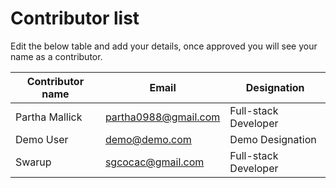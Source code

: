 # Contributor list

Edit the below table and add your details, once approved you will see your name as a contributor.

| Contributor name         | Email                   | Designation          |
|--------------------------|-------------------------|----------------------|
| Partha Mallick           | partha0988@gmail.com    | Full-stack Developer |
| Demo User                | demo@demo.com           | Demo Designation     |
| Swarup                   | sgcocac@gmail.com       | Full-stack Developer |
